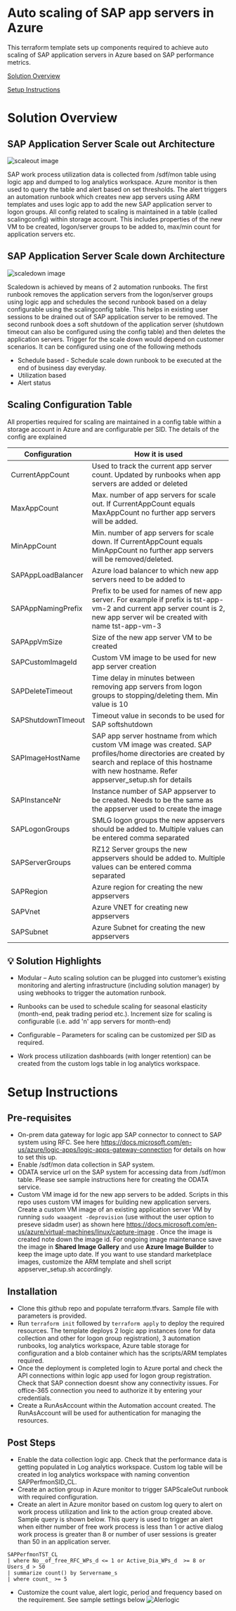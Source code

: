 # Auto scaling of SAP app servers in Azure
This terraform template sets up components required to achieve auto scaling of SAP application servers in Azure based on SAP performance metrics. 

[Solution Overview](#solution-overview)

[Setup Instructions](#setup-instructions)



# Solution Overview 

## SAP Application Server Scale out Architecture

![scaleout image](images/scaleout.PNG)

SAP work process utilization data is collected from /sdf/mon table using logic app and dumped to log analytics workspace. Azure monitor is then used to query the table and alert based on set thresholds. The alert triggers an automation runbook which creates new app servers using ARM templates and uses logic app to add the new SAP application server to logon groups. All config related to scaling is maintained in a table (called scalingconfig) within storage account. This includes properties of the new VM to be created, logon/server groups to be added to, max/min count for application servers etc. 

## SAP Application Server Scale down Architecture

![scaledown image](images/scaledown.PNG)

Scaledown is achieved by means of 2 automation runbooks.  The first runbook removes the application servers from the logon/server groups using logic app and schedules the second runbook based on a delay configurable using the scalingconfig table. This helps in existing user sessions to be drained out of SAP application server to be removed. The second runbook does a soft shutdown of the application server (shutdown timeout can also be configured using the config table) and then deletes the application servers.  Trigger for the scale down would depend on customer scenarios. It can be configured using one of the following methods

 - Schedule based - Schedule scale down runbook to be executed at the end of business day everyday. 
 - Utilization based
 - Alert status

## Scaling Configuration Table

All properties required for scaling are maintained in a config table within a storage account in Azure and are configurable per SID.  The details of the config are explained 

| Configuration | How it is used |
| --- | --- |
| CurrentAppCount | Used to track the current app server count. Updated by runbooks when app servers are added or deleted |
| MaxAppCount | Max. number of app servers for scale out. If CurrentAppCount equals MaxAppCount no further app servers will be added. |
| MinAppCount | Min. number of app servers for scale down. If CurrentAppCount equals MinAppCount no further app servers will be removed/deleted. |
| SAPAppLoadBalancer | Azure load balancer to which new app servers need to be added to |
| SAPAppNamingPrefix | Prefix to be used for names of new app server. For example if prefix is tst-app-vm-2 and current app server count is 2, new app server wil be created with name tst-app-vm-3 |
| SAPAppVmSize | Size of the new app server VM to be created |
| SAPCustomImageId | Custom VM image to be used for new app server creation |
| SAPDeleteTimeout | Time delay in minutes between removing app servers from logon groups to stopping/deleting them. Min value is 10 |
| SAPShutdownTImeout | Timeout value in seconds to be used for SAP softshutdown |
| SAPImageHostName | SAP app server hostname from which custom VM image was created. SAP profiles/home directories are created by search and replace of this hostname with new hostname. Refer appserver_setup.sh for details |
| SAPInstanceNr | Instance number of SAP appserver to be created. Needs to be the same as the appserver used to create the image |
| SAPLogonGroups | SMLG logon groups the new appservers should be added to. Multiple values can be entered comma separated |
| SAPServerGroups | RZ12 Server groups the new appservers should be added to. Multiple values can be entered comma separated |
| SAPRegion | Azure region for creating the new appservers |
| SAPVnet | Azure VNET for creating new appservers |
| SAPSubnet |  Azure Subnet for creating the new appservers |
 


##  :bulb: Solution Highlights

- Modular – Auto scaling solution can be plugged into customer’s existing monitoring and alerting infrastructure (including solution manager) by using webhooks to trigger the automation runbook.

- Runbooks can be used to schedule scaling for seasonal elasticity (month-end, peak trading period etc.). Increment size for scaling is configurable (i.e. add 'n' app servers for month-end)

- Configurable – Parameters for scaling can be customized per SID as required.

- Work process utilization dashboards (with longer retention) can be created from the custom logs table in log analytics workspace. 

# Setup Instructions

## Pre-requisites

- On-prem data gateway for logic app SAP connector to connect to SAP system using RFC. See here https://docs.microsoft.com/en-us/azure/logic-apps/logic-apps-gateway-connection for details on how to set this up.
- Enable /sdf/mon data collection in SAP system.
- ODATA service url on the SAP system for accessing data from /sdf/mon table. Please see sample instructions here for creating the ODATA service. 
- Custom VM image id for the new app servers to be added.  Scripts in this repo uses custom VM images for building new application servers. Create a custom VM image of an existing application server VM by running ``sudo waaagent -deprovision`` (use without the user option to preseve sidadm user) as shown here https://docs.microsoft.com/en-us/azure/virtual-machines/linux/capture-image .  Once the image is created note down the image id.  For ongoing image maintenance save the image in **Shared Image Gallery** and use **Azure Image Builder** to keep the image upto date.  If you want to use standard marketplace images, customize the ARM template and shell script appserver_setup.sh accordingly.

## Installation

-  Clone this github repo and populate terraform.tfvars. Sample file with parameters is provided.
-  Run ``terraform init`` followed by ``terraform apply`` to deploy the required resources. The template deploys 2 logic app instances (one for data collection and other for logon group registration), 3 automation runbooks, log analytics workspace, Azure table storage for configuration and a blob container which has the scripts/ARM templates required.
-  Once the deployment is completed login to Azure portal and check the API connections within logic app used for logon group registration. Check that SAP connection doesnt show any connectivity issues. For office-365 connection you need to authorize it by entering your credentials. 
-  Create a RunAsAccount within the Automation account created. The RunAsAccount will be used for authentication for managing the resources. 

## Post Steps

- Enable the data collection logic app. Check that the performance data is getting populated in Log analytics workspace. Custom log table will be created in log analytics workspace with naming convention SAPPerfmonSID_CL.
- Create an action group in Azure monitor to trigger SAPScaleOut runbook with required configuration. 
- Create an alert in Azure monitor based on custom log query to alert on work process utilization and link to the action group created above.  Sample query is shown below. This query is used to trigger an alert when either number of free work process is less than 1 or active dialog work process is greater than 8 or number of user sessions is greater than 50 in an application server. 

```customquery
SAPPerfmonTST_CL 
| where No__of_free_RFC_WPs_d <= 1 or Active_Dia_WPs_d  >= 8 or Users_d > 50
| summarize count() by Servername_s
| where count_ >= 5
```
- Customize the count value, alert logic, period and frequency based on the requirement. See sample settings below 
![Alerlogic](images/Alertlogic.PNG)